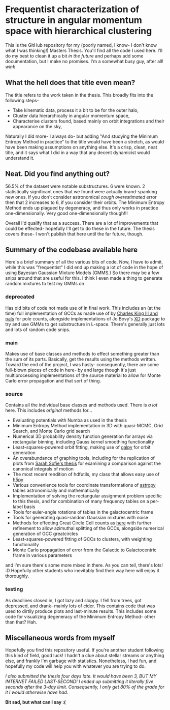 # Frequentist characterization of structure in angular momentum space with hierarchical clustering

This is the GitHub repository for my (poorly named, I know- I don't know what I was thinking!) Masters Thesis.
You'll find all the code I used here. I'll do my best to clean it up a bit *in the future* and perhaps add some documentation,
but I make no promises. I'm a somewhat busy guy, after all! *wink* 

## What the hell does that title even mean?
The title refers to the work taken in the thesis. This broadly fits into the following steps-
- Take kinematic data, process it a bit to be for the outer halo, 
- Cluster data hierarchically in angular momentum space, 
- Characterise clusters found, based mainly on orbit integrations and their appearance on the sky,

Naturally I did more- I always do- but adding "And studying the Minimum Entropy Method in practice" 
to the title would have been a stretch, as would have been making assumptions on anything else. It's a crisp,
clean, neat title, and it says what I did in a way that any decent dynamicist would understand it.

## Neat. Did you find anything out?

56.5% of the dataset were notable substructures. 6 were known. 2 statistically significant ones that we found
were actually brand-spanking new ones. If you don't consider astronomical *cough overestimated* error then
that 2 increases to 6, if you consider their orbits. The Minimum Entropy Method ends up plagued by degeneracy,
and thus only works in practice one-dimensionally. Very good one-dimensionally though!!! 

Overall I'd qualify that as a success. There are a lot of improvements that could be effected- hopefully I'll get
to do these in the future. The thesis covers these- I won't publish that here until the far future, though.

## Summary of the codebase available here 

Here's a brief summary of all the various bits of code. Now, I have to admit, while this was "frequentist"
I did end up making a lot of code in the hope of using Bayesian Gaussian Mixture Models (GMMS.) So there may be a few 
snips around that are useful for this. I think I even made a thing to generate random mixtures to test my GMMs on 

### deprecated 
Has old bits of code not made use of in final work. This includes an (at the time) full implementation of GCCs as made use of by
[Charles King III and pals](https://iopscience.iop.org/article/10.1088/0004-637X/750/1/81) for pole counts, alongside implementations
of Jo Bovy's [XD](https://github.com/jobovy/extreme-deconvolution) package to try and use GMMs to get substructure in L-space. There's generally just lots and lots
of random code snips.

### main 

Makes use of base classes and methods to effect something greater than the sum of its parts. Basically, get the results
using the methods written. Toward the end of the project, I was hasty- consequently, there are some full-blown pieces
of code in here- by and large though it's just multiprocessing implementations of the source material to allow for Monte Carlo
error propagation and that sort of thing.

### source 

Contains all the individual base classes and methods used. There is *a lot* here. This includes *original* methods for...

- Evaluating potentials with Numba as used in the thesis
- Minimum Entropy Method implementation in 3D with quasi-MCMC, Grid Search, and Monte Carlo grid search
- Numerical 3D probability density function generation for arrays via rectangular binning, including Gauss kernel smoothing functionality
- Least-squares-powered orbit fitting, making use of [galpy](https://github.com/jobovy/galpy) for orbit generation
- An overabundance of graphing tools, including for the replication of plots from [Sarah Sofie's thesis](https://fse.studenttheses.ub.rug.nl/24089/) for examining a comparison against the canonical integrals of motion
- The most recent rendition of hdfutils, my class that allows easy use of [h5py](https://www.h5py.org/)
- Various convenience tools for coordinate transformations of [astropy](https://docs.astropy.org/en/stable/index.html) tables astronomically and mathematically
- Implementation of solving the rectangular assignment problem specific to this thesis, and for combination of many frequency tables on a per-label basis
- Tools for euler-angle rotations of tables in the galactocentric frame
- Tools for generating quasi-random Gaussian mixtures with noise 
- Methods for effecting Great Circle Cell counts as [here](https://ui.adsabs.harvard.edu/abs/1996ASPC...92..483J/abstract) with further refinement to allow azimuthal splitting of the GCCs, alongside numerical generation of GCC greatcircles
- Least-squares-powered fitting of GCCs to clusters, with weighting functionality
- Monte Carlo propagation of error from the Galactic to Galactocentric frame in various parameters

and I'm sure there's some more mixed in there. As you can tell, there's lots! :D Hopefully other students who inevitably
find their way here will enjoy it thoroughly.

### testing 

As deadlines closed in, I got lazy and sloppy. I fell from trees, got depressed, and drank- mainly lots of cider. This contains code that was used to dirtily produce plots and last-minute
results. This includes some code for visualizing degeneracy of the Minimum Entropy Method- other than that? Hah.

## Miscellaneous words from myself 

Hopefully you find this repository useful. If you're another student following this kind of field, good luck! 
I hadn't a clue about stellar streams or anything else, and frankly I'm garbage with statistics. Nonetheless, I had fun,
and hopefully my code will help you with whatever you are trying to do. 

*I also submitted the thesis four days late. It would have been 3, BUT MY INTERNET FAILED LAST-SECOND! I ended up submitting it
literally five seconds after the 3-day limit. Consequently, I only get 80% of the grade for it I would otherwise have had.*

**Bit sad, but what can I say :(**
